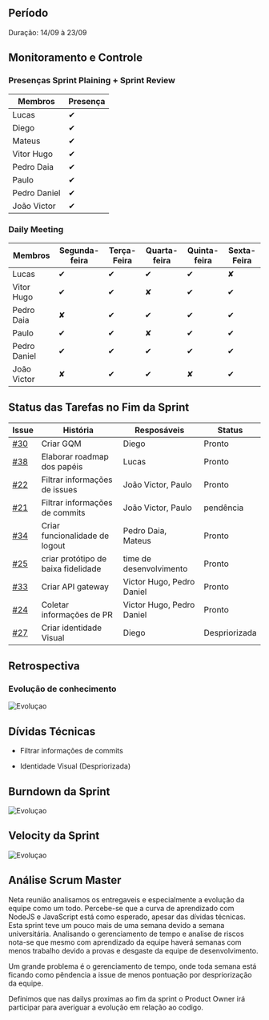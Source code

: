 ## Período



Duração: 14/09 à 23/09




## Monitoramento e Controle



### Presenças Sprint Plaining + Sprint Review



|**Membros**|**Presença**|
|--|--|
| Lucas | ✔ |
| Diego | ✔ |
| Mateus | ✔ |
| Vitor Hugo | ✔ |
| Pedro Daia | ✔ |
| Paulo | ✔ |
| Pedro Daniel | ✔ |
| João Victor | ✔ |

### Daily Meeting

| Membros | Segunda-feira | Terça-Feira | Quarta-feira | Quinta-feira | Sexta-Feira |
|--|--|--|--|--|--|
| Lucas | ✔ | ✔ | ✔ | ✔ | ✘ |
| Vitor Hugo | ✔ | ✔ | ✘ |✔ | ✔ |
| Pedro Daia | ✘ | ✔ | ✔ |✔ | ✔ |
| Paulo | ✔ | ✔ | ✘ |✔ | ✔ |
| Pedro Daniel | ✔ | ✔ | ✔ |✔ | ✔ |
| João Victor | ✘ | ✔ | ✔ | ✘ | ✔ |



## Status das Tarefas no Fim da Sprint

| **Issue** | **História** | **Resposáveis** | **Status** |
|--|--|--|--|
| [#30](https://github.com/fga-eps-mds/2019.2-Git-Breakdown/issues/30) | Criar GQM | Diego | Pronto |
| [#38](https://github.com/fga-eps-mds/2019.2-Git-Breakdown/issues/38) | Elaborar roadmap dos papéis | Lucas | Pronto |
| [#22](https://github.com/fga-eps-mds/2019.2-Git-Breakdown/issues/22) | Filtrar informações de issues | João Victor, Paulo | Pronto |
| [#21](https://github.com/fga-eps-mds/2019.2-Git-Breakdown/issues/21) | Filtrar informações de commits | João Victor, Paulo | pendência |
| [#34](https://github.com/fga-eps-mds/2019.2-Git-Breakdown/issues/34) | Criar funcionalidade de logout | Pedro Daia, Mateus | Pronto |
| [#25](https://github.com/fga-eps-mds/2019.2-Git-Breakdown/issues/25) | criar protótipo de baixa fidelidade| time de desenvolvimento | Pronto |
| [#33](https://github.com/fga-eps-mds/2019.2-Git-Breakdown/issues/33)| Criar API gateway | Victor Hugo, Pedro Daniel | Pronto|
| [#24](https://github.com/fga-eps-mds/2019.2-Git-Breakdown/issues/24) | Coletar informações de PR | Victor Hugo, Pedro Daniel | Pronto |
| [#27](https://github.com/fga-eps-mds/2019.2-Git-Breakdown/issues/27) | Criar identidade Visual | Diego | Despriorizada |



## Retrospectiva





### Evolução de conhecimento



![Evoluçao](https://i.imgur.com/YYozUAI.png)




## Dívidas Técnicas



- Filtrar informações de commits

- Identidade Visual (Despriorizada)



## Burndown da Sprint

![Evoluçao](https://i.imgur.com/UsPNqW7.png)





## Velocity da Sprint

![Evoluçao](https://i.imgur.com/OXLC1Yp.png)







## Análise Scrum Master



Neta reunião analisamos os entregaveis e especialmente a evolução da equipe como um todo. Percebe-se que a curva de aprendizado com NodeJS e JavaScript está como esperado, apesar das dívidas técnicas. Esta sprint teve um pouco mais de uma semana devido a semana universitária. Analisando o gerenciamento de tempo e analise de riscos nota-se que mesmo com aprendizado da equipe haverá semanas com menos trabalho devido a provas e desgaste da equipe de desenvolvimento.

Um grande problema é o gerenciamento de tempo, onde toda semana está ficando como pêndencia a issue de menos pontuação por despriorização da equipe.

Definimos que nas dailys proximas ao fim da sprint o Product Owner irá participar para averiguar a evolução em relação ao codigo.
